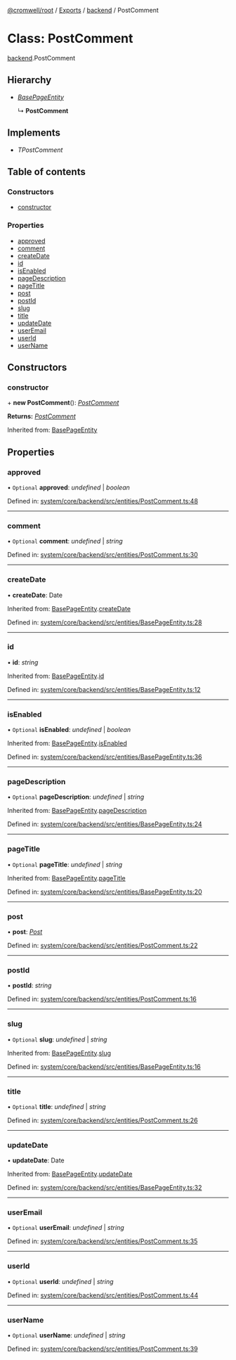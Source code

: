 [@cromwell/root](../README.md) / [Exports](../modules.md) / [backend](../modules/backend.md) / PostComment

# Class: PostComment

[backend](../modules/backend.md).PostComment

## Hierarchy

* [*BasePageEntity*](backend.basepageentity.md)

  ↳ **PostComment**

## Implements

* *TPostComment*

## Table of contents

### Constructors

- [constructor](backend.postcomment.md#constructor)

### Properties

- [approved](backend.postcomment.md#approved)
- [comment](backend.postcomment.md#comment)
- [createDate](backend.postcomment.md#createdate)
- [id](backend.postcomment.md#id)
- [isEnabled](backend.postcomment.md#isenabled)
- [pageDescription](backend.postcomment.md#pagedescription)
- [pageTitle](backend.postcomment.md#pagetitle)
- [post](backend.postcomment.md#post)
- [postId](backend.postcomment.md#postid)
- [slug](backend.postcomment.md#slug)
- [title](backend.postcomment.md#title)
- [updateDate](backend.postcomment.md#updatedate)
- [userEmail](backend.postcomment.md#useremail)
- [userId](backend.postcomment.md#userid)
- [userName](backend.postcomment.md#username)

## Constructors

### constructor

\+ **new PostComment**(): [*PostComment*](backend.postcomment.md)

**Returns:** [*PostComment*](backend.postcomment.md)

Inherited from: [BasePageEntity](backend.basepageentity.md)

## Properties

### approved

• `Optional` **approved**: *undefined* \| *boolean*

Defined in: [system/core/backend/src/entities/PostComment.ts:48](https://github.com/CromwellCMS/Cromwell/blob/ccdbdd0/system/core/backend/src/entities/PostComment.ts#L48)

___

### comment

• `Optional` **comment**: *undefined* \| *string*

Defined in: [system/core/backend/src/entities/PostComment.ts:30](https://github.com/CromwellCMS/Cromwell/blob/ccdbdd0/system/core/backend/src/entities/PostComment.ts#L30)

___

### createDate

• **createDate**: Date

Inherited from: [BasePageEntity](backend.basepageentity.md).[createDate](backend.basepageentity.md#createdate)

Defined in: [system/core/backend/src/entities/BasePageEntity.ts:28](https://github.com/CromwellCMS/Cromwell/blob/ccdbdd0/system/core/backend/src/entities/BasePageEntity.ts#L28)

___

### id

• **id**: *string*

Inherited from: [BasePageEntity](backend.basepageentity.md).[id](backend.basepageentity.md#id)

Defined in: [system/core/backend/src/entities/BasePageEntity.ts:12](https://github.com/CromwellCMS/Cromwell/blob/ccdbdd0/system/core/backend/src/entities/BasePageEntity.ts#L12)

___

### isEnabled

• `Optional` **isEnabled**: *undefined* \| *boolean*

Inherited from: [BasePageEntity](backend.basepageentity.md).[isEnabled](backend.basepageentity.md#isenabled)

Defined in: [system/core/backend/src/entities/BasePageEntity.ts:36](https://github.com/CromwellCMS/Cromwell/blob/ccdbdd0/system/core/backend/src/entities/BasePageEntity.ts#L36)

___

### pageDescription

• `Optional` **pageDescription**: *undefined* \| *string*

Inherited from: [BasePageEntity](backend.basepageentity.md).[pageDescription](backend.basepageentity.md#pagedescription)

Defined in: [system/core/backend/src/entities/BasePageEntity.ts:24](https://github.com/CromwellCMS/Cromwell/blob/ccdbdd0/system/core/backend/src/entities/BasePageEntity.ts#L24)

___

### pageTitle

• `Optional` **pageTitle**: *undefined* \| *string*

Inherited from: [BasePageEntity](backend.basepageentity.md).[pageTitle](backend.basepageentity.md#pagetitle)

Defined in: [system/core/backend/src/entities/BasePageEntity.ts:20](https://github.com/CromwellCMS/Cromwell/blob/ccdbdd0/system/core/backend/src/entities/BasePageEntity.ts#L20)

___

### post

• **post**: [*Post*](backend.post.md)

Defined in: [system/core/backend/src/entities/PostComment.ts:22](https://github.com/CromwellCMS/Cromwell/blob/ccdbdd0/system/core/backend/src/entities/PostComment.ts#L22)

___

### postId

• **postId**: *string*

Defined in: [system/core/backend/src/entities/PostComment.ts:16](https://github.com/CromwellCMS/Cromwell/blob/ccdbdd0/system/core/backend/src/entities/PostComment.ts#L16)

___

### slug

• `Optional` **slug**: *undefined* \| *string*

Inherited from: [BasePageEntity](backend.basepageentity.md).[slug](backend.basepageentity.md#slug)

Defined in: [system/core/backend/src/entities/BasePageEntity.ts:16](https://github.com/CromwellCMS/Cromwell/blob/ccdbdd0/system/core/backend/src/entities/BasePageEntity.ts#L16)

___

### title

• `Optional` **title**: *undefined* \| *string*

Defined in: [system/core/backend/src/entities/PostComment.ts:26](https://github.com/CromwellCMS/Cromwell/blob/ccdbdd0/system/core/backend/src/entities/PostComment.ts#L26)

___

### updateDate

• **updateDate**: Date

Inherited from: [BasePageEntity](backend.basepageentity.md).[updateDate](backend.basepageentity.md#updatedate)

Defined in: [system/core/backend/src/entities/BasePageEntity.ts:32](https://github.com/CromwellCMS/Cromwell/blob/ccdbdd0/system/core/backend/src/entities/BasePageEntity.ts#L32)

___

### userEmail

• `Optional` **userEmail**: *undefined* \| *string*

Defined in: [system/core/backend/src/entities/PostComment.ts:35](https://github.com/CromwellCMS/Cromwell/blob/ccdbdd0/system/core/backend/src/entities/PostComment.ts#L35)

___

### userId

• `Optional` **userId**: *undefined* \| *string*

Defined in: [system/core/backend/src/entities/PostComment.ts:44](https://github.com/CromwellCMS/Cromwell/blob/ccdbdd0/system/core/backend/src/entities/PostComment.ts#L44)

___

### userName

• `Optional` **userName**: *undefined* \| *string*

Defined in: [system/core/backend/src/entities/PostComment.ts:39](https://github.com/CromwellCMS/Cromwell/blob/ccdbdd0/system/core/backend/src/entities/PostComment.ts#L39)
